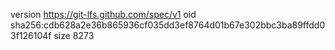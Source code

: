 version https://git-lfs.github.com/spec/v1
oid sha256:cdb628a2e36b865936cf035dd3ef8764d01b67e302bbc3ba89ffdd03f126104f
size 8273
